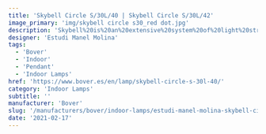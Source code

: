 ```yaml
---
title: 'Skybell Circle S/30L/40 | Skybell Circle S/30L/42'
image_primary: 'img/skybell circle s30_red dot.jpg'
description: 'Skybell%20is%20an%20extensive%20system%20of%20light%20structures%2C%20designed%20to%20adapt%20to%20any%20type%20of%20application.%20Their%20main%20characteristic%20is%20the%20image%20they%20give%20off%2C%20they%20are%20subtle%20and%20cheerful.%20They%20breathe%20a%20point%20of%20fantasy%20and%20freedom%20in%20their%20applications%20because%20they%20can%20be%20combined%20in%20variations%2C%20mixing%20their%204%20sizes%2C%20until%20they%20achieve%20a%20more%20personal%20and%20dynamic%20lamp%20concept%20or%20they%20can%20keep%20all%20the%20%u2018bells%u2019%20in%20the%20same%20length%2C%20achieving%20a%20more%20traditional%20image.'
designer: 'Estudi Manel Molina'
tags:
  - 'Bover'
  - 'Indoor'
  - 'Pendant'
  - 'Indoor Lamps'
href: 'https://www.bover.es/en/lamp/skybell-circle-s-30l-40/'
category: 'Indoor Lamps'
subtitle: ''
manufacturer: 'Bover'
slug: '/manufacturers/bover/indoor-lamps/estudi-manel-molina-skybell-circle-s-30-l-40-skybell-circle-s-30-l-42'
date: '2021-02-17'
---
```

